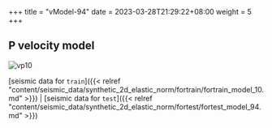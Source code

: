 +++
title = "vModel-94"
date =  2023-03-28T21:29:22+08:00
weight = 5
+++

## P velocity model

![vp10](/images/data_prepare/velocity-model/vp_10.svg?width=40pc) 

[seismic data for `train`]({{< relref "content/seismic_data/synthetic_2d_elastic_norm/fortrain/fortrain_model_10.md" >}}) | 
[seismic data for `test`]({{< relref "content/seismic_data/synthetic_2d_elastic_norm/fortest/fortest_model_94.md" >}})


